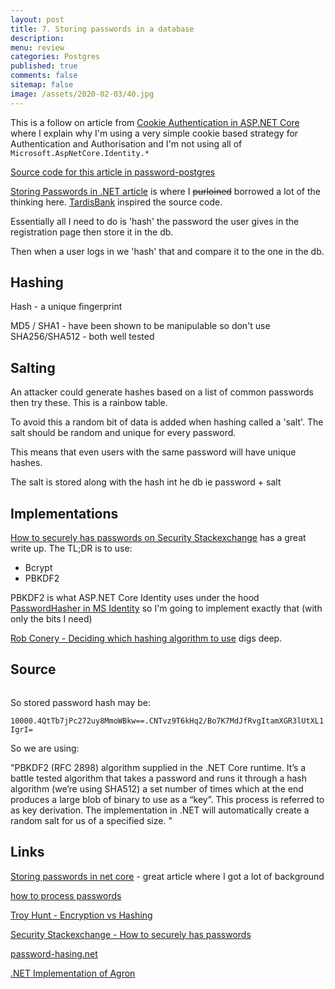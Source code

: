 ```yaml
---
layout: post
title: 7. Storing passwords in a database 
description: 
menu: review
categories: Postgres 
published: true 
comments: false     
sitemap: false
image: /assets/2020-02-03/40.jpg
---
```


<!-- [![alt text](/assets/2020-10-12/db.jpg "Db from Caspar Camille Rubin on Unsplash")](https://unsplash.com/@casparrubin) -->

This is a follow on article from [Cookie Authentication in ASP.NET Core](/2020/08/27/cookie-authentication-in-asp.net-core-3.1) where I explain why I'm using a very simple cookie based strategy for Authentication and Authorisation and I'm not using all of `Microsoft.AspNetCore.Identity.*`

[Source code for this article in password-postgres](https://github.com/djhmateer/password-postgres)

[Storing Passwords in .NET article](https://medium.com/dealeron-dev/storing-passwords-in-net-core-3de29a3da4d2) is where I ~~purloined~~ borrowed a lot of the thinking here. [TardisBank](https://github.com/TardisBank/TardisBank/blob/master/server/src/TardisBank.Api/Password.cs) inspired the source code.

Essentially all I need to do is 'hash' the password the user gives in the registration page then store it in the db.

Then when a user logs in we 'hash' that and compare it to the one in the db.

## Hashing

Hash - a unique fingerprint

MD5 / SHA1 - have been shown to be manipulable so don't use
SHA256/SHA512 - both well tested

## Salting

An attacker could generate hashes based on a list of common passwords then try these. This is a rainbow table.

To avoid this a random bit of data is added when hashing called a 'salt'. The salt should be random and unique for every password.

This means that even users with the same password will have unique hashes.

The salt is stored along with the hash int he db ie password + salt

## Implementations

[How to securely has passwords on Security Stackexchange](https://security.stackexchange.com/questions/211/how-to-securely-hash-passwords) has a great write up. The TL;DR is to use:

- Bcrypt
- PBKDF2

PBKDF2 is what ASP.NET Core Identity uses under the hood [PasswordHasher in MS Identity](https://github.com/dotnet/aspnetcore/blob/master/src/Identity/Extensions.Core/src/PasswordHasher.cs) so I'm going to implement exactly that (with only the bits I need)

[Rob Conery - Deciding which hashing algorithm to use](https://bigmachine.io//blog/deciding-which-hashing-algorithm-to-use) digs deep.
## Source

```cs

```

So stored password hash may be:

`10000.4QtTb7jPc272uy8MmoWBkw==.CNTvz9T6kHq2/Bo7K7MdJfRvgItamXGR3lUtXL1IgrI=`

So we are using:

"PBKDF2 (RFC 2898) algorithm supplied in the .NET Core runtime. It’s a battle tested algorithm that takes a password and runs it through a hash algorithm (we’re using SHA512) a set number of times which at the end produces a large blob of binary to use as a “key”. This process is referred to as key derivation. The implementation in .NET will automatically create a random salt for us of a specified size. "

## Links

[Storing passwords in net core](https://medium.com/dealeron-dev/storing-passwords-in-net-core-3de29a3da4d2) - great article where I got a lot of background

[how to process passwords](https://dev.to/nathilia_pierce/how-to-process-passwords-as-a-software-developer-3dkh)

[Troy Hunt - Encryption vs Hashing](https://www.troyhunt.com/we-didnt-encrypt-your-password-we-hashed-it-heres-what-that-means/)

[Security Stackexchange - How to securely has passwords](https://security.stackexchange.com/questions/211/how-to-securely-hash-passwords)

[password-hasing.net](https://password-hashing.net/)

[.NET Implementation of Agron](https://github.com/mheyman/Isopoh.Cryptography.Argon2)
